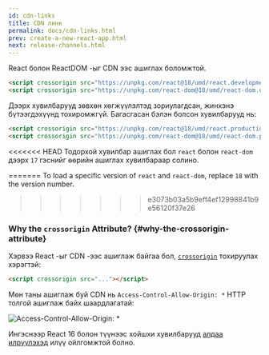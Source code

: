 ```yaml
---
id: cdn-links
title: CDN линк
permalink: docs/cdn-links.html
prev: create-a-new-react-app.html
next: release-channels.html
---
```


React болон ReactDOM -ыг CDN ээс ашиглах боломжтой.

```html
<script crossorigin src="https://unpkg.com/react@18/umd/react.development.js"></script>
<script crossorigin src="https://unpkg.com/react-dom@18/umd/react-dom.development.js"></script>
```

Дээрх хувилбарууд зѳвхѳн хѳгжүүлэлтэд зориулагдсан, жинхэнэ бүтээгдэхүүнд тохиромжгүй. Багасгасан бэлэн болсон хувилбарууд нь:

```html
<script crossorigin src="https://unpkg.com/react@18/umd/react.production.min.js"></script>
<script crossorigin src="https://unpkg.com/react-dom@18/umd/react-dom.production.min.js"></script>
```

<<<<<<< HEAD
Тодорхой хувилбар ашиглах бол `react` болон `react-dom` дээрх `17` гэснийг ѳѳрийн ашиглах хувилбараар солино.

=======
To load a specific version of `react` and `react-dom`, replace `18` with the version number.
>>>>>>> e3073b03a5b9eff4ef12998841b9e56120f37e26

### Why the `crossorigin` Attribute? {#why-the-crossorigin-attribute}

Хэрвээ React -ыг CDN -ээс ашиглаж байгаа бол, [`crossorigin`](https://developer.mozilla.org/en-US/docs/Web/HTML/CORS_settings_attributes) тохируулах хэрэгтэй:
```html
<script crossorigin src="..."></script>
```

Мѳн таны ашиглаж буй CDN нь `Access-Control-Allow-Origin: *` HTTP толгой ашиглаж байх шаардлагатай:

![Access-Control-Allow-Origin: *](../images/docs/cdn-cors-header.png)

Ингэснээр React 16 болон түүнээс хойшхи хувилбарууд [алдаа илрүүлэхэд](/blog/2017/07/26/error-handling-in-react-16.html) илүү ойлгомжтой болно.
